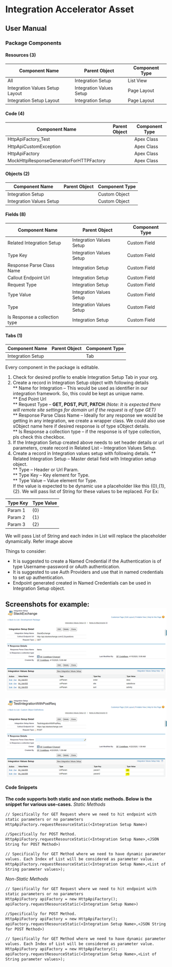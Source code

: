 # Integration Accelerator Asset
## User Manual

### Package Components	 
#### Resources (3)
|Component Name|Parent Object|Component Type|
|--------------|-------------|--------------|
|All	|Integration Setup|	List View|
|Integration Values Setup Layout|Integration Values Setup|Page Layout|
|Integration Setup Layout|Integration Setup|Page Layout|

 
#### Code (4)
|Component Name|Parent Object|Component Type|
|--------------|-------------|--------------|
|HttpApiFactory_Test||Apex Class|
|HttpApiCustomException||Apex Class|
|HttpApiFactory||Apex Class|
|MockHttpResponseGeneratorForHTTPFactory||Apex Class|

 
#### Objects (2)
|Component Name|Parent Object|Component Type|
|--------------|-------------|--------------|
|Integration Setup||Custom Object|
|Integration Values Setup||Custom Object|

#### Fields (8)
|Component Name|Parent Object|Component Type|
|--------------|-------------|--------------|
|Related Integration Setup|Integration Values Setup|Custom Field|
|Type Key|Integration Values Setup|Custom Field|
|Response Parse Class Name|Integration Setup|Custom Field|
|Callout Endpoint Url|Integration Setup|Custom Field|
|Request Type|Integration Setup|Custom Field|
|Type Value|	Integration Values Setup|Custom Field|
|Type|	Integration Values Setup|Custom Field|
|Is Response a collection type|Integration Setup|Custom Field|
 
 
#### Tabs (1)
|Component Name|Parent Object|Component Type|
|--------------|-------------|--------------|
|Integration Setup||Tab|

Every component in the package is editable. 
1. Check for desired profile to enable Integration Setup Tab in your org.
2. Create a record in Integration Setup object with following details<br/>
** Name for Integration – This would be used as identifier in our integration framework. So, this could be kept as unique name.<br/>
** End Point Url<br/>
** Request Type – **GET, POST, PUT, PATCH** *(Note: It is expected there will remote site settings for domain url if the request is of type GET)*<br/>
** Response Parse Class Name – Ideally for any response we would be getting in any integration, we create a wrapper class. We could also use sObject name here if desired response is of type sObject details.<br/>
** Is Response a collection type – if the response is of type collection, pls check this checkbox.<br/>
3. If the Integration Setup created above needs to set header details or url parameters, create record in Related List – Integration Values Setup.
4. Create a record in Integration values setup with following details.
** Related Integration Setup – Master detail field with Integration setup object.<br/>
** Type – Header or Url Param.<br/>
** Type Key – Key element for Type.<br/>
** Type Value – Value element for Type.<br/>
If the value is expected to be dynamic use a placeholder like this {0},{1},{2}. We will pass list of String for these values to be replaced. For Ex:

|Type Key|Type Value|
|--------|----------|
|Param 1|{0}|
|Param 2|{1}|
|Param 3|{2}|

We will pass List of String and each index in List will replace the placeholder dynamically. Refer image above


Things to consider:
* It is suggested to create a Named Credential if the Authentication is of type Username-password or oAuth authentication.
* It is suggested to use Auth Providers and use that in named credentials to set up authentication.
* Endpoint generated created in Named Credentials can be used in Integration Setup object. 

Screenshots for example:
![](Images/IntegrationSetup.png)
---
![](Images/DynamicParamValuesForIntegration.png)

#### Code Snippets
**The code supports both static and non static methods. Below is the snippet for various use-cases.**
*Static Methods*
```
// Specifically for GET Request where we need to hit endpoint with static parameters or no parameters
HttpApiFactory.requestResourceStatic(<Integration Setup Name>) 
```

```
//Specifically for POST Method.
HttpApiFactory.requestResourceStatic(<Integration Setup Name>,<JSON String for POST Method>)
```

```
// Specifically for GET Method where we need to have dynamic parameter values. Each Index of List will be considered as parameter value.
HttpApiFactory.requestResourceStatic(<Integration Setup Name>,<List of String parameter values>);
```
*Non-Static Methods*
```
// Specifically for GET Request where we need to hit endpoint with static parameters or no parameters
HttpApiFactory apiFactory = new HttpApiFactory();
apiFactory.requestResourceStatic(<Integration Setup Name>) 
```

```
//Specifically for POST Method.
HttpApiFactory apiFactory = new HttpApiFactory();
apiFactory.requestResourceStatic(<Integration Setup Name>,<JSON String for POST Method>)
```

```
// Specifically for GET Method where we need to have dynamic parameter values. Each Index of List will be considered as parameter value.
HttpApiFactory apiFactory = new HttpApiFactory();
apiFactory.requestResourceStatic(<Integration Setup Name>,<List of String parameter values>);
```
